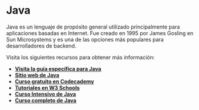 # **Java**

Java es un lenguaje de propósito general utilizado principalmente para aplicaciones basadas en Internet. Fue creado en 1995 por James Gosling en Sun Microsystems y es una de las opciones más populares para desarrolladores de backend.

Visita los siguientes recursos para obtener más información:

- **[Visita la guía específica para Java](https://roadmap.sh/java)**
- **[Sitio web de Java](https://www.java.com/)**
- **[Curso gratuito en Codecademy](https://www.codecademy.com/learn/learn-java)**
- **[Tutoriales en W3 Schools](https://www.w3schools.com/java/)**
- **[Curso Intensivo de Java](https://www.youtube.com/watch?v=eIrMbAQSU34)**
- **[Curso completo de Java](https://www.youtube.com/watch?v=xk4_1vdrzzo)**
